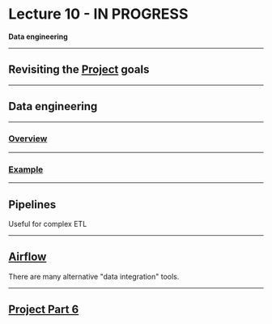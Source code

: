 # Lecture 10 - IN PROGRESS

**Data engineering**

---

## Revisiting the [Project](../docs/project.md) goals

---

## Data engineering

---

### [Overview](https://docs.google.com/presentation/d/1Q7Oe3CtLo4NuB4gCHPg4v-okfraLvAeVQWLZPAtejCA/edit)

---

### [Example](https://docs.google.com/presentation/d/1-dr8oT9QsjrimhrFPiJQqDI91rMK28HZRsnx9wjGwlw/edit)

---

## Pipelines

Useful for complex ETL

---

## [Airflow](https://airflow.apache.org/)

There are many alternative "data integration" tools.

---

## [Project Part 6](../docs/project.md#part-6)
